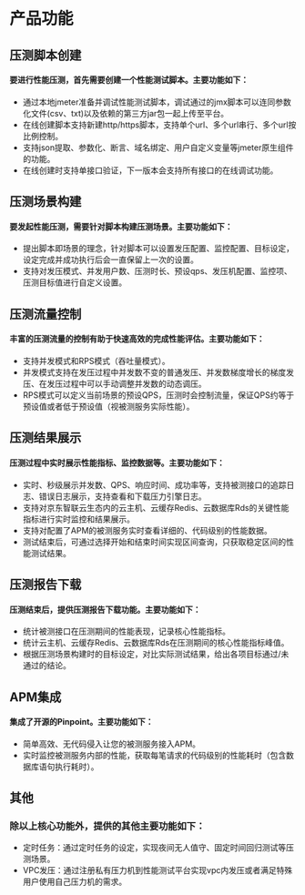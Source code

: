 # 产品功能
## 压测脚本创建
#### 要进行性能压测，首先需要创建一个性能测试脚本。主要功能如下：
- 通过本地jmeter准备并调试性能测试脚本，调试通过的jmx脚本可以连同参数化文件(csv、txt)以及依赖的第三方jar包一起上传至平台。
- 在线创建脚本支持新建http/https脚本，支持单个url、多个url串行、多个url按比例控制。
- 支持json提取、参数化、断言、域名绑定、用户自定义变量等jmeter原生组件的功能。
- 在线创建时支持单接口验证，下一版本会支持所有接口的在线调试功能。

## 压测场景构建
#### 要发起性能压测，需要针对脚本构建压测场景。主要功能如下：
- 提出脚本即场景的理念，针对脚本可以设置发压配置、监控配置、目标设定，设定完成并成功执行后会一直保留上一次的设置。
- 支持对发压模式、并发用户数、压测时长、预设qps、发压机配置、监控项、压测目标值进行自定义设置。

## 压测流量控制
#### 丰富的压测流量的控制有助于快速高效的完成性能评估。主要功能如下：
- 支持并发模式和RPS模式（吞吐量模式）。
- 并发模式支持在发压过程中并发数不变的普通发压、并发数梯度增长的梯度发压、在发压过程中可以手动调整并发数的动态调压。
- RPS模式可以定义当前场景的预设QPS，压测时会控制流量，保证QPS约等于预设值或者低于预设值（视被测服务实际性能）。

## 压测结果展示
#### 压测过程中实时展示性能指标、监控数据等。主要功能如下：
- 实时、秒级展示并发数、QPS、响应时间、成功率等，支持被测接口的追踪日志、错误日志展示，支持查看和下载压力引擎日志。
- 支持对京东智联云生态内的云主机、云缓存Redis、云数据库Rds的关键性能指标进行实时监控和结果展示。
- 支持对配置了APM的被测服务实时查看详细的、代码级别的性能数据。
- 测试结束后，可通过选择开始和结束时间实现区间查询，只获取稳定区间的性能测试结果。

## 压测报告下载
#### 压测结束后，提供压测报告下载功能。主要功能如下：
- 统计被测接口在压测期间的性能表现，记录核心性能指标。
- 统计云主机、云缓存Redis、云数据库Rds在压测期间的核心性能指标峰值。
- 根据压测场景构建时的目标设定，对比实际测试结果，给出各项目标通过/未通过的结论。

## APM集成
#### 集成了开源的Pinpoint。主要功能如下：
- 简单高效、无代码侵入让您的被测服务接入APM。
- 实时监控被测服务内部的性能，获取每笔请求的代码级别的性能耗时（包含数据库语句执行耗时）。

## 其他
### 除以上核心功能外，提供的其他主要功能如下：
- 定时任务：通过定时任务的设定，实现夜间无人值守、固定时间回归测试等压测场景。
- VPC发压：通过注册私有压力机到性能测试平台实现vpc内发压或者满足特殊用户使用自己压力机的需求。